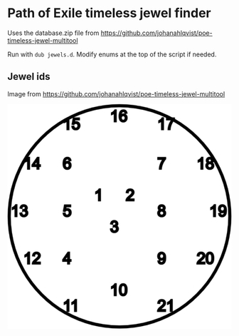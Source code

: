 # Path of Exile timeless jewel finder

Uses the database.zip file from https://github.com/johanahlqvist/poe-timeless-jewel-multitool

Run with `dub jewels.d`.
Modify enums at the top of the script if needed.

## Jewel ids

Image from https://github.com/johanahlqvist/poe-timeless-jewel-multitool

![Jewel ids](jewel-ids.png)
